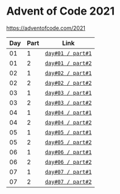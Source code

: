 # Advent of Code 2021
https://adventofcode.com/2021

| Day  | Part | Link                                                 |
| ---- | ---- | ---------------------------------------------------- |
|  01  |   1  | [`day#01 / part#1`](/src/main/kotlin/day01/part1.kt) |
|  01  |   2  | [`day#01 / part#2`](/src/main/kotlin/day01/part2.kt) |
|  02  |   1  | [`day#02 / part#1`](/src/main/kotlin/day02/part1.kt) |
|  02  |   2  | [`day#02 / part#2`](/src/main/kotlin/day02/part2.kt) |
|  03  |   1  | [`day#03 / part#1`](/src/main/kotlin/day03/part1.kt) |
|  03  |   2  | [`day#03 / part#2`](/src/main/kotlin/day03/part2.kt) |
|  04  |   1  | [`day#04 / part#1`](/src/main/kotlin/day04/part1.kt) |
|  04  |   2  | [`day#04 / part#2`](/src/main/kotlin/day04/part2.kt) |
|  05  |   1  | [`day#05 / part#1`](/src/main/kotlin/day05/part1.kt) |
|  05  |   2  | [`day#05 / part#2`](/src/main/kotlin/day05/part2.kt) |
|  06  |   1  | [`day#06 / part#1`](/src/main/kotlin/day06/part1.kt) |
|  06  |   2  | [`day#06 / part#2`](/src/main/kotlin/day06/part2.kt) |
|  07  |   1  | [`day#07 / part#1`](/src/main/kotlin/day07/part1.kt) |
|  07  |   2  | [`day#07 / part#2`](/src/main/kotlin/day07/part2.kt) |
